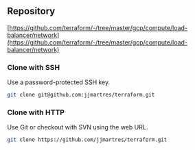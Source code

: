 ## Repository

[https://github.com/terraform/-/tree/master/gcp/compute/load-balancer/network](https://github.com/terraform/-/tree/master/gcp/compute/load-balancer/network)

### Clone with SSH
Use a password-protected SSH key.
```bash
git clone git@github.com:jjmartres/terraform.git
```

###  Clone with HTTP
Use Git or checkout with SVN using the web URL.
```bash
git clone https://github.com/jjmartres/terraform.git
```
